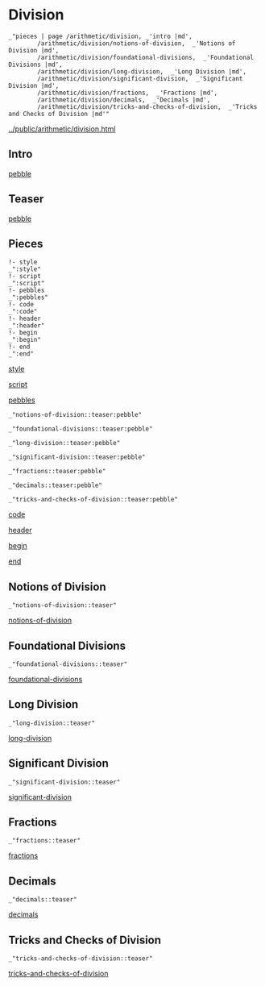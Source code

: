 # Division

    _"pieces | page /arithmetic/division, _'intro |md',
            /arithmetic/division/notions-of-division,  _'Notions of Division |md',
            /arithmetic/division/foundational-divisions,  _'Foundational Divisions |md',
            /arithmetic/division/long-division,  _'Long Division |md',
            /arithmetic/division/significant-division,  _'Significant Division |md',
            /arithmetic/division/fractions,  _'Fractions |md',
            /arithmetic/division/decimals,  _'Decimals |md',
            /arithmetic/division/tricks-and-checks-of-division,  _'Tricks and Checks of Division |md'"

[../public/arithmetic/division.html](# "save:")


## Intro

[pebble]()

## Teaser

[pebble]()

## Pieces

    !- style
    _":style"
    !- script
    _":script"
    !- pebbles
    _":pebbles"
    !- code
    _":code"
    !- header
    _":header"
    !- begin
    _":begin"
    !- end
    _":end"

[style]() 

[script]()

[pebbles]()

    _"notions-of-division::teaser:pebble"

    _"foundational-divisions::teaser:pebble"

    _"long-division::teaser:pebble"

    _"significant-division::teaser:pebble"

    _"fractions::teaser:pebble"

    _"decimals::teaser:pebble"

    _"tricks-and-checks-of-division::teaser:pebble"


[code]()



[header]()

[begin]()

[end]()

## Notions of Division

    _"notions-of-division::teaser"


[notions-of-division](pages/arithmetic_division_notions-of-division.md "load:")

## Foundational Divisions

    _"foundational-divisions::teaser"


[foundational-divisions](pages/arithmetic_division_foundational-divisions.md "load:")

## Long Division

    _"long-division::teaser"


[long-division](pages/arithmetic_division_long-division.md "load:")

## Significant Division

    _"significant-division::teaser"


[significant-division](pages/arithmetic_division_significant-division.md "load:")

## Fractions

    _"fractions::teaser"


[fractions](pages/arithmetic_division_fractions.md "load:")

## Decimals

    _"decimals::teaser"


[decimals](pages/arithmetic_division_decimals.md "load:")

## Tricks and Checks of Division

    _"tricks-and-checks-of-division::teaser"


[tricks-and-checks-of-division](pages/arithmetic_division_tricks-and-checks-of-division.md "load:")